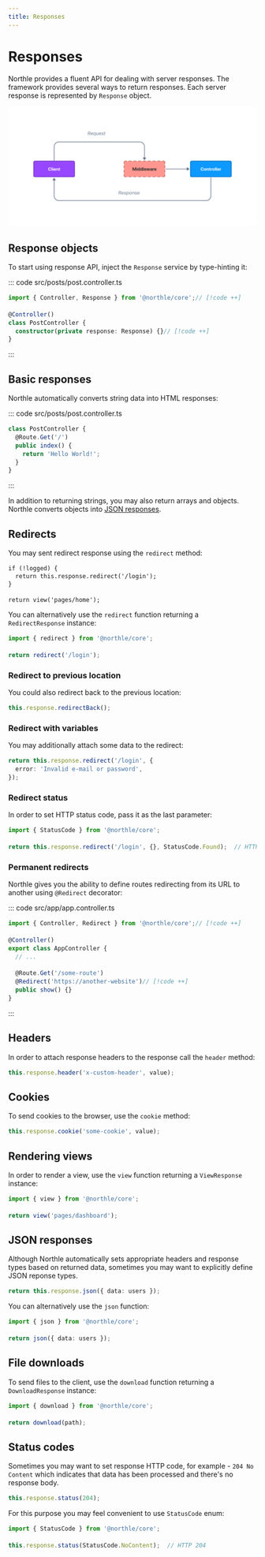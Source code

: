 ```yaml
---
title: Responses
---
```


# Responses

Northle provides a fluent API for dealing with server responses. The framework provides several ways to return responses. Each server response is represented by `Response` object.

![Request Lifecycle](./assets/http-lifecycle.png)

## Response objects

To start using response API, inject the `Response` service by type-hinting it:

::: code src/posts/post.controller.ts
```ts
import { Controller, Response } from '@northle/core';// [!code ++]

@Controller()
class PostController {
  constructor(private response: Response) {}// [!code ++]
}
```
:::

## Basic responses

Northle automatically converts string data into HTML responses:

::: code src/posts/post.controller.ts
```ts
class PostController {
  @Route.Get('/')
  public index() {
    return 'Hello World!';
  }
}
```
:::

In addition to returning strings, you may also return arrays and objects. Northle converts objects into [JSON responses](/docs/basics/responses#json-responses).

## Redirects

You may sent redirect response using the `redirect` method:

```ts{2}
if (!logged) {
  return this.response.redirect('/login');
}

return view('pages/home');
```

You can alternatively use the `redirect` function returning a `RedirectResponse` instance:

```ts
import { redirect } from '@northle/core';

return redirect('/login');
```

### Redirect to previous location

You could also redirect back to the previous location:

```ts
this.response.redirectBack();
```

### Redirect with variables

You may additionally attach some data to the redirect:

```ts
return this.response.redirect('/login', {
  error: 'Invalid e-mail or password',
});
```

### Redirect status

In order to set HTTP status code, pass it as the last parameter:

```ts
import { StatusCode } from '@northle/core';

return this.response.redirect('/login', {}, StatusCode.Found);  // HTTP 302
```

### Permanent redirects

Northle gives you the ability to define routes redirecting from its URL to another using `@Redirect` decorator:

::: code src/app/app.controller.ts
```ts
import { Controller, Redirect } from '@northle/core';// [!code ++]

@Controller()
export class AppController {
  // ...

  @Route.Get('/some-route')
  @Redirect('https://another-website')// [!code ++]
  public show() {}
}
```
:::

## Headers

In order to attach response headers to the response call the `header` method:

```ts
this.response.header('x-custom-header', value);
```

## Cookies

To send cookies to the browser, use the `cookie` method:

```ts
this.response.cookie('some-cookie', value);
```

## Rendering views

In order to render a view, use the `view` function returning a `ViewResponse` instance:

```ts
import { view } from '@northle/core';

return view('pages/dashboard');
```

## JSON responses

Although Northle automatically sets appropriate headers and response types based on returned data, sometimes you may want to explicitly define JSON reponse types.

```ts
return this.response.json({ data: users });
```

You can alternatively use the `json` function:

```ts
import { json } from '@northle/core';

return json({ data: users });
```

## File downloads

To send files to the client, use the `download` function returning a `DownloadResponse` instance:

```ts
import { download } from '@northle/core';

return download(path);
```

## Status codes

Sometimes you may want to set response HTTP code, for example - `204 No Content` which indicates that data has been processed and there's no response body.

```ts
this.response.status(204);
```

For this purpose you may feel convenient to use `StatusCode` enum:

```ts
import { StatusCode } from '@northle/core';

this.response.status(StatusCode.NoContent);  // HTTP 204
```
